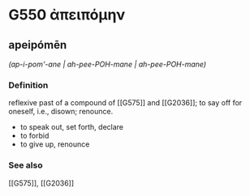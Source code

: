 # G550 ἀπειπόμην

## apeipómēn

_(ap-i-pom'-ane | ah-pee-POH-mane | ah-pee-POH-mane)_

### Definition

reflexive past of a compound of [[G575]] and [[G2036]]; to say off for oneself, i.e., disown; renounce.

- to speak out, set forth, declare
- to forbid
- to give up, renounce

### See also

[[G575]], [[G2036]]

